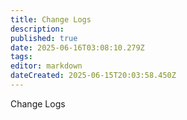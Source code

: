 ```yaml
---
title: Change Logs
description: 
published: true
date: 2025-06-16T03:08:10.279Z
tags: 
editor: markdown
dateCreated: 2025-06-15T20:03:58.450Z
---
```


Change Logs